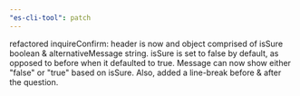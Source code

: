 ```yaml
---
"es-cli-tool": patch
---
```


refactored inquireConfirm: header is now and object comprised of isSure boolean & alternativeMessage string. isSure is set to false by default, as opposed to before when it defaulted to true. Message can now show either "false" or "true" based on isSure. Also, added a line-break before & after the question.
